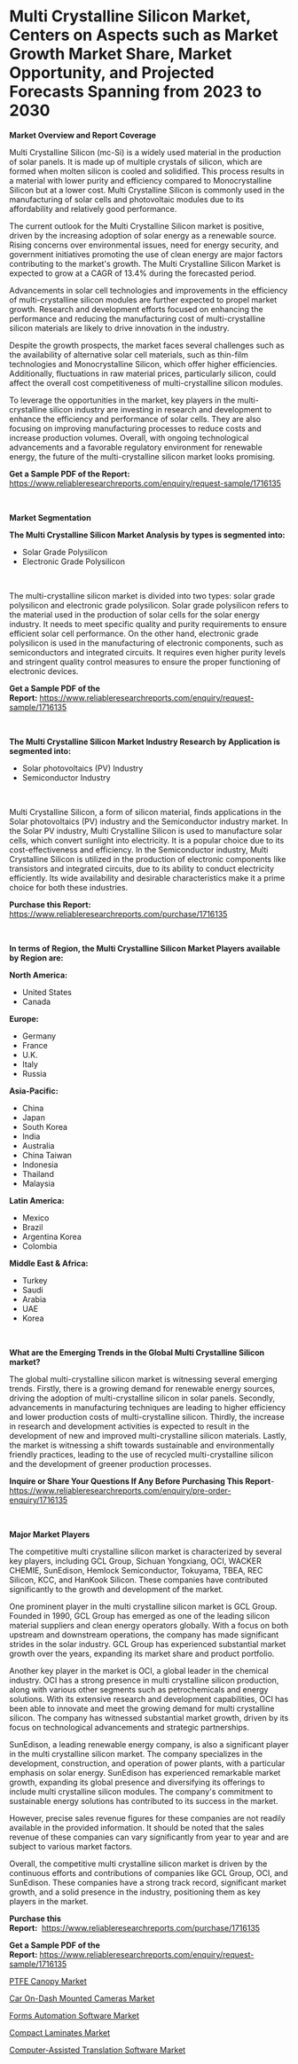 <p><h1>Multi Crystalline Silicon Market, Centers on Aspects such as Market Growth Market Share, Market Opportunity, and Projected Forecasts Spanning from 2023 to 2030</h1></p><p><strong>Market Overview and Report Coverage</strong></p>
<p><p>Multi Crystalline Silicon (mc-Si) is a widely used material in the production of solar panels. It is made up of multiple crystals of silicon, which are formed when molten silicon is cooled and solidified. This process results in a material with lower purity and efficiency compared to Monocrystalline Silicon but at a lower cost. Multi Crystalline Silicon is commonly used in the manufacturing of solar cells and photovoltaic modules due to its affordability and relatively good performance.</p><p>The current outlook for the Multi Crystalline Silicon market is positive, driven by the increasing adoption of solar energy as a renewable source. Rising concerns over environmental issues, need for energy security, and government initiatives promoting the use of clean energy are major factors contributing to the market's growth. The Multi Crystalline Silicon Market is expected to grow at a CAGR of 13.4% during the forecasted period.</p><p>Advancements in solar cell technologies and improvements in the efficiency of multi-crystalline silicon modules are further expected to propel market growth. Research and development efforts focused on enhancing the performance and reducing the manufacturing cost of multi-crystalline silicon materials are likely to drive innovation in the industry.</p><p>Despite the growth prospects, the market faces several challenges such as the availability of alternative solar cell materials, such as thin-film technologies and Monocrystalline Silicon, which offer higher efficiencies. Additionally, fluctuations in raw material prices, particularly silicon, could affect the overall cost competitiveness of multi-crystalline silicon modules.</p><p>To leverage the opportunities in the market, key players in the multi-crystalline silicon industry are investing in research and development to enhance the efficiency and performance of solar cells. They are also focusing on improving manufacturing processes to reduce costs and increase production volumes. Overall, with ongoing technological advancements and a favorable regulatory environment for renewable energy, the future of the multi-crystalline silicon market looks promising.</p></p>
<p><strong>Get a Sample PDF of the Report:</strong> <a href="https://www.reliableresearchreports.com/enquiry/request-sample/1716135">https://www.reliableresearchreports.com/enquiry/request-sample/1716135</a></p>
<p>&nbsp;</p>
<p><strong>Market Segmentation</strong></p>
<p><strong>The Multi Crystalline Silicon Market Analysis by types is segmented into:</strong></p>
<p><ul><li>Solar Grade Polysilicon</li><li>Electronic Grade Polysilicon</li></ul></p>
<p>&nbsp;</p>
<p><p>The multi-crystalline silicon market is divided into two types: solar grade polysilicon and electronic grade polysilicon. Solar grade polysilicon refers to the material used in the production of solar cells for the solar energy industry. It needs to meet specific quality and purity requirements to ensure efficient solar cell performance. On the other hand, electronic grade polysilicon is used in the manufacturing of electronic components, such as semiconductors and integrated circuits. It requires even higher purity levels and stringent quality control measures to ensure the proper functioning of electronic devices.</p></p>
<p><strong>Get a Sample PDF of the Report:</strong>&nbsp;<a href="https://www.reliableresearchreports.com/enquiry/request-sample/1716135">https://www.reliableresearchreports.com/enquiry/request-sample/1716135</a></p>
<p>&nbsp;</p>
<p><strong>The Multi Crystalline Silicon Market Industry Research by Application is segmented into:</strong></p>
<p><ul><li>Solar photovoltaics (PV) Industry</li><li>Semiconductor Industry</li></ul></p>
<p>&nbsp;</p>
<p><p>Multi Crystalline Silicon, a form of silicon material, finds applications in the Solar photovoltaics (PV) industry and the Semiconductor industry market. In the Solar PV industry, Multi Crystalline Silicon is used to manufacture solar cells, which convert sunlight into electricity. It is a popular choice due to its cost-effectiveness and efficiency. In the Semiconductor industry, Multi Crystalline Silicon is utilized in the production of electronic components like transistors and integrated circuits, due to its ability to conduct electricity efficiently. Its wide availability and desirable characteristics make it a prime choice for both these industries.</p></p>
<p><strong>Purchase this Report:</strong>&nbsp; <a href="https://www.reliableresearchreports.com/purchase/1716135">https://www.reliableresearchreports.com/purchase/1716135</a></p>
<p>&nbsp;</p>
<p><strong>In terms of Region, the Multi Crystalline Silicon Market Players available by Region are:</strong></p>
<p>
    <p> <strong> North America: </strong>
        <ul>
            <li>United States</li>
            <li>Canada</li>
        </ul>
        </p> 
    <p> <strong> Europe: </strong>
        <ul>
            <li>Germany</li>
            <li>France</li>
            <li>U.K.</li>
            <li>Italy</li>
            <li>Russia</li>
        </ul>
        </p> 
    <p> <strong> Asia-Pacific: </strong>
        <ul>
            <li>China</li>
            <li>Japan</li>
            <li>South Korea</li>
            <li>India</li>
            <li>Australia</li>
            <li>China Taiwan</li>
            <li>Indonesia</li>
            <li>Thailand</li>
            <li>Malaysia</li>
        </ul>
        </p> 
    <p> <strong> Latin America: </strong>
        <ul>
            <li>Mexico</li>
            <li>Brazil</li>
            <li>Argentina Korea</li>
            <li>Colombia</li>
        </ul>
        </p> 
    <p> <strong> Middle East & Africa: </strong>
        <ul>
            <li>Turkey</li>
            <li>Saudi</li>
            <li>Arabia</li>
            <li>UAE</li>
            <li>Korea</li>
        </ul>
    </p>
    </p>
<p>&nbsp;</p>
<p><strong>What are the Emerging Trends in the Global Multi Crystalline Silicon market?</strong></p>
<p><p>The global multi-crystalline silicon market is witnessing several emerging trends. Firstly, there is a growing demand for renewable energy sources, driving the adoption of multi-crystalline silicon in solar panels. Secondly, advancements in manufacturing techniques are leading to higher efficiency and lower production costs of multi-crystalline silicon. Thirdly, the increase in research and development activities is expected to result in the development of new and improved multi-crystalline silicon materials. Lastly, the market is witnessing a shift towards sustainable and environmentally friendly practices, leading to the use of recycled multi-crystalline silicon and the development of greener production processes.</p></p>
<p><strong>Inquire or Share Your Questions If Any Before Purchasing This Report</strong>- <a href="https://www.reliableresearchreports.com/enquiry/pre-order-enquiry/1716135">https://www.reliableresearchreports.com/enquiry/pre-order-enquiry/1716135</a></p>
<p>&nbsp;</p>
<p><strong>Major Market Players</strong></p>
<p><p>The competitive multi crystalline silicon market is characterized by several key players, including GCL Group, Sichuan Yongxiang, OCI, WACKER CHEMIE, SunEdison, Hemlock Semiconductor, Tokuyama, TBEA, REC Silicon, KCC, and HanKook Silicon. These companies have contributed significantly to the growth and development of the market.</p><p>One prominent player in the multi crystalline silicon market is GCL Group. Founded in 1990, GCL Group has emerged as one of the leading silicon material suppliers and clean energy operators globally. With a focus on both upstream and downstream operations, the company has made significant strides in the solar industry. GCL Group has experienced substantial market growth over the years, expanding its market share and product portfolio.</p><p>Another key player in the market is OCI, a global leader in the chemical industry. OCI has a strong presence in multi crystalline silicon production, along with various other segments such as petrochemicals and energy solutions. With its extensive research and development capabilities, OCI has been able to innovate and meet the growing demand for multi crystalline silicon. The company has witnessed substantial market growth, driven by its focus on technological advancements and strategic partnerships.</p><p>SunEdison, a leading renewable energy company, is also a significant player in the multi crystalline silicon market. The company specializes in the development, construction, and operation of power plants, with a particular emphasis on solar energy. SunEdison has experienced remarkable market growth, expanding its global presence and diversifying its offerings to include multi crystalline silicon modules. The company's commitment to sustainable energy solutions has contributed to its success in the market.</p><p>However, precise sales revenue figures for these companies are not readily available in the provided information. It should be noted that the sales revenue of these companies can vary significantly from year to year and are subject to various market factors.</p><p>Overall, the competitive multi crystalline silicon market is driven by the continuous efforts and contributions of companies like GCL Group, OCI, and SunEdison. These companies have a strong track record, significant market growth, and a solid presence in the industry, positioning them as key players in the market.</p></p>
<p><strong>Purchase this Report:</strong>&nbsp;&nbsp;<a href="https://www.reliableresearchreports.com/purchase/1716135">https://www.reliableresearchreports.com/purchase/1716135</a></p>
<p></p>
<p><strong>Get a Sample PDF of the Report:</strong>&nbsp;<a href="https://www.reliableresearchreports.com/enquiry/request-sample/1716135">https://www.reliableresearchreports.com/enquiry/request-sample/1716135</a></p>
<p><p><a href="https://www.linkedin.com/pulse/ptfe-canopy-market-research-report-provides-thorough-industry-pc3je/">PTFE Canopy Market</a></p><p><a href="https://github.com/grishafomin4852/Market-Research-Report-List-1/blob/main/car-on-dash-mounted-cameras-market.md">Car On-Dash Mounted Cameras Market</a></p><p><a href="https://medium.com/@roscoemayer1990/forms-automation-software-market-research-report-its-history-and-forecast-2023-to-2030-d269b46a6933">Forms Automation Software Market</a></p><p><a href="https://www.linkedin.com/pulse/compact-laminates-market-size-growth-forecast-from-2023-vk0se/">Compact Laminates Market</a></p><p><a href="https://medium.com/@noemiharvey05/computer-assisted-translation-software-market-analysis-and-sze-forecasted-for-period-from-2023-to-da71aa252a7d">Computer-Assisted Translation Software Market</a></p></p>